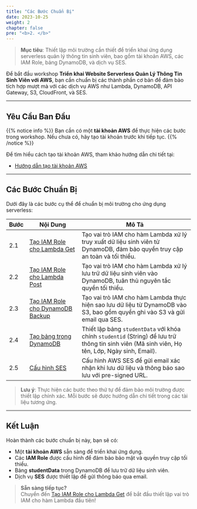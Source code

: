 ```yaml
---
title: "Các Bước Chuẩn Bị"
date: 2023-10-25
weight: 2
chapter: false
pre: "<b>2. </b>"
---
```


> **Mục tiêu**: Thiết lập môi trường cần thiết để triển khai ứng dụng serverless quản lý thông tin sinh viên, bao gồm tài khoản AWS, các IAM Role, bảng DynamoDB, và dịch vụ SES.

Để bắt đầu workshop **Triển khai Website Serverless Quản Lý Thông Tin Sinh Viên với AWS**, bạn cần chuẩn bị các thành phần cơ bản để đảm bảo tích hợp mượt mà với các dịch vụ AWS như Lambda, DynamoDB, API Gateway, S3, CloudFront, và SES.

---

## Yêu Cầu Ban Đầu

{{% notice info %}}
Bạn cần có một **tài khoản AWS** để thực hiện các bước trong workshop. Nếu chưa có, hãy tạo tài khoản trước khi tiếp tục.
{{% /notice %}}

Để tìm hiểu cách tạo tài khoản AWS, tham khảo hướng dẫn chi tiết tại:  
- [Hướng dẫn tạo tài khoản AWS](https://000001.awsstudygroup.com/)

---

## Các Bước Chuẩn Bị

Dưới đây là các bước cụ thể để chuẩn bị môi trường cho ứng dụng serverless:

| **Bước** | **Nội Dung** | **Mô Tả** |
|----------|--------------|-----------|
| 2.1 | [Tạo IAM Role cho Lambda Get](/2-preparation-steps/2.1-create-iam-role-for-lambda-get/) | Tạo vai trò IAM cho hàm Lambda xử lý truy xuất dữ liệu sinh viên từ DynamoDB, đảm bảo quyền truy cập an toàn và tối thiểu. |
| 2.2 | [Tạo IAM Role cho Lambda Post](/2-preparation-steps/2.2-create-iam-role-for-lambda-post/) | Tạo vai trò IAM cho hàm Lambda xử lý lưu trữ dữ liệu sinh viên vào DynamoDB, tuân thủ nguyên tắc quyền tối thiểu. |
| 2.3 | [Tạo IAM Role cho DynamoDB Backup](/2-preparation-steps/2.3-create-iam-role-for-dynamodb-backup/) | Tạo vai trò IAM cho hàm Lambda thực hiện sao lưu dữ liệu từ DynamoDB vào S3, bao gồm quyền ghi vào S3 và gửi email qua SES. |
| 2.4 | [Tạo bảng trong DynamoDB](/2-preparation-steps/2.4-createtable-in-dynamodb/) | Thiết lập bảng `studentData` với khóa chính `studentid` (String) để lưu trữ thông tin sinh viên (Mã sinh viên, Họ tên, Lớp, Ngày sinh, Email). |
| 2.5 | [Cấu hình SES](/2-preparation-steps/2.5-configureses/) | Cấu hình AWS SES để gửi email xác nhận khi lưu dữ liệu và thông báo sao lưu với pre-signed URL. |

> **Lưu ý**: Thực hiện các bước theo thứ tự để đảm bảo môi trường được thiết lập chính xác. Mỗi bước sẽ được hướng dẫn chi tiết trong các tài liệu tương ứng.

---

## Kết Luận

Hoàn thành các bước chuẩn bị này, bạn sẽ có:  
- Một **tài khoản AWS** sẵn sàng để triển khai ứng dụng.  
- Các **IAM Role** được cấu hình để đảm bảo bảo mật và quyền truy cập tối thiểu.  
- Bảng **studentData** trong DynamoDB để lưu trữ dữ liệu sinh viên.  
- Dịch vụ **SES** được thiết lập để gửi thông báo qua email.  

> **Sẵn sàng tiếp tục?**  
> Chuyển đến [Tạo IAM Role cho Lambda Get](/2-preparation-steps/2.1-create-iam-role-for-lambda-get/) để bắt đầu thiết lập vai trò IAM cho hàm Lambda đầu tiên!